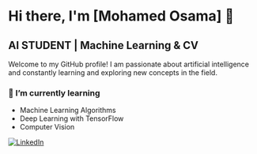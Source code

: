 # Hi there, I'm [Mohamed Osama] 👋
## AI STUDENT | Machine Learning & CV 

Welcome to my GitHub profile! I am passionate about artificial intelligence and constantly learning and exploring new concepts in the field.

### 🌱 I’m currently learning
- Machine Learning Algorithms
- Deep Learning with TensorFlow
- Computer Vision

[![LinkedIn](https://img.shields.io/badge/LinkedIn-Profile-blue)](https://www.linkedin.com/in/mohamed-osama-21462428a)
